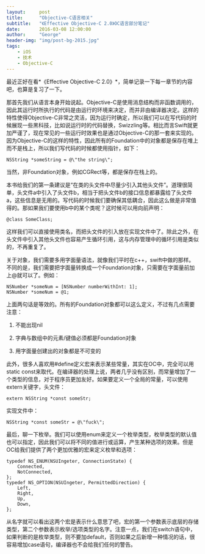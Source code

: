 ```yaml
---
layout:     post
title:      "Objective-C语言相关"
subtitle:   "《Effective Objective-C 2.0》OC语言部分笔记"
date:       2016-03-08 12:00:00
author:     "George"
header-img: "img/post-bg-2015.jpg"
tags:
    - iOS
    - 技术
    - Objective-C
---
```


最近正好在看*《Effective Objective-C 2.0》*，简单记录一下每一章节的内容吧，也算是复习了一下。

那首先我们从语言本身开始说起。Objective-C是使用消息结构而非函数调用的，因此其运行时所执行的代码是由运行的环境来决定，而并非由编译器决定。这样的特性使得Objective-C非常之灵活，因为运行时确定，所以我们可以在写代码的时候展现一些黑科技，比如说运行时的代码替换，Swizzling等。相比而言Swift就更加严谨了，现在常见的一些运行时效果也是通过Objective-C的那一套来实现的。因为Objective-C的这样的特性，因此所有的Foundation中的对象都是保存在堆上而不是栈上，所以我们写代码的时候都使用指针，如下：

```
NSString *someString = @\"the string\";
```

当然，非Foundation对象，例如CGRect等，都是保存在栈上的。

本书给我们的第一条建议是“在类的头文件中尽量少引入其他头文件”。道理很简单，头文件a中引入了头文件b，相当于把头文件b的接口信息都暴露给了头文件a，这些信息是无用的。写代码的时候我们要确保其低耦合，因此这么做是非常值得的。那如果我们要使用b中的某个类呢？这时候可以用向前声明：

```
@class SomeClass;
```

这样我们可以直接使用类名，而把头文件的引入放在实现文件中了。除此之外，在头文件中引入其他头文件也容易产生循环引用，这与内存管理中的循环引用是类似的，不再重复了。

关于对象，我们需要多用字面量语法，就像我们平时在c++，swift中做的那样。不同的是，我们需要把字面量转换成一个Foundation对象，只需要在字面量前加上@就可以了。例如：

```
NSNumber *someNum = [NSNumber numberWithInt: 1];
NSNumber *someNum = @1;
```

上面两句话是等效的。所有的Foundation对象都可以这么定义，不过有几点需要注意：

1. 不能出现nil

2. 字典与数组中的元素/键值必须都是Foundation对象

3. 用字面量创建出的对象都是不可变的

此外，很多人喜欢用#define定义宏来表示某些常量，其实在OC中，完全可以用static const来取代。在编译器的处理上说，两者几乎没有区别，而常量增加了一个类型的信息，对于程序员更加友好。如果要定义一个全局的常量，可以使用extern关键字，头文件：

```
extern NSString *const someStr;
```

实现文件中：

```
NSString *const someStr = @\"fuck\";
```

最后，聊一下枚举。我们可以使用enum来定义一个枚举类型，枚举类型的默认值也可以指定，因此我们可以将不同的值进行或运算，产生某种选项的效果。但是OC给我们提供了两个更加优雅的宏来定义枚举和选项：

```
typedef NS_ENUM(NSUIngeter, ConnectionState) {
	Connected,
	NotConnected,
};
typedef NS_OPTION(NSUIngeter, PermittedDirection) {
	Left,
	Right,
	Up,
	Down,
};
```

从名字就可以看出这两个宏是表示什么意思了吧，宏的第一个参数表示底层的存储类型，第二个参数表示枚举/选项类型的名字。注意一点，我们在switch语句中，如果判断的是枚举类型，则不要加default，否则如果之后新增一种情况的话，很容易增加case语句，编译器也不会给我们任何的警告。
